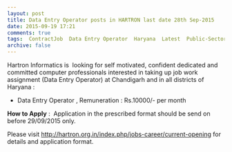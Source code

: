 ```yaml
---
layout: post
title: Data Entry Operator posts in HARTRON last date 28th Sep-2015   
date: 2015-09-19 17:21
comments: true
tags:  ContractJob  Data Entry Operator  Haryana  Latest  Public-Sector 
archive: false
---
```

Hartron Informatics is  looking for self motivated, confident dedicated and committed computer professionals interested in taking up job work assignment (Data Entry Operator) at Chandigarh and in all districts of Haryana : 

- Data Entry Operator , Remuneration : Rs.10000/- per month

**How to Apply** :  Application in the prescribed format should be send on before 29/09/2015 only. 

Please visit <http://hartron.org.in/index.php/jobs-career/current-opening> for details and application format.  
